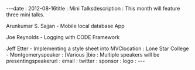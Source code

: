 ---﻿date : 2012-08-16title : Mini Talksdescription : This month will feature three mini talks.<br>
Arunkumar S. Sajjan - Mobile local database App <br>
Joe Reynolds - Logging with CODE Framework<br>
Jeff Etter - Implementing a style sheet into MVClocation : Lone Star College - Montgomeryspeaker : [Various ]bio : Multiple speakers will be presentingspeakerurl : email : twitter : sponsor : logo : ---